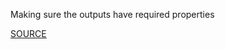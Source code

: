 Making sure the outputs have required properties

[SOURCE](https://docs.aws.amazon.com/AWSCloudFormation/latest/UserGuide/outputs-section-structure.html)
